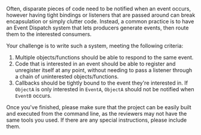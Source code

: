 Often, disparate pieces of code need to be notified when an event occurs, however having tight bindings or listeners that are passed around can break encapsulation or simply clutter code.  Instead, a common practice is to have an Event Dispatch system that lets producers generate events, then route them to the interested consumers.

Your challenge is to write such a system, meeting the following criteria:

1. Multiple objects/functions should be able to respond to the same event.
1. Code that is interested in an event should be able to register and unregister itself at any point, without needing to pass a listener through a chain of uninterested objects/functions.
1. Callbacks should be tightly bound to the event they're interested in.  If `ObjectA` is only interested in `EventA`, `ObjectA` should not be notified when `EventB` occurs.

Once you've finished, please make sure that the project can be easily built and executed from the command line, as the reviewers may not have the same tools you used.  If there are any special instructions, please include them.